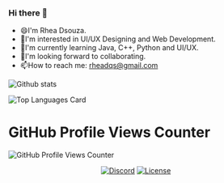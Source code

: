 ### Hi there 👋
- 😄I'm Rhea Dsouza.
- 👀I'm interested in UI/UX Designing and Web Development.
- 🌱I'm currently learning Java, C++, Python and UI/UX.
- 💞I'm looking forward to collaborating.
- 📫How to reach me: rheadqs@gmail.com

![Github stats](https://github-readme-stats.vercel.app/api?username=RheaDso&theme=github_dark&show_icons=true&count_private=true)

![Top Languages Card](https://github-readme-stats.vercel.app/api/top-langs/?username=RheaDso&theme=github_dark)

# GitHub Profile Views Counter
![GitHub Profile Views Counter](https://user-images.githubusercontent.com/1849174/87816378-dfce8480-c86f-11ea-9ac0-2f7907e1d9d4.png)
<p align="center">
<a href="https://discord.gg/geJF43E"><img src="https://img.shields.io/static/v1?logo=discord&label=&message=Discord&color=36393f&style=flat-square" alt="Discord"></a>
<a href="https://github.com/RheaDso/github-profile-views-counter/blob/master/LICENSE"><img src="https://img.shields.io/github/license/RheaDso/github-profile-views-counter.svg?style=flat-square" alt="License"></a>
</p>
